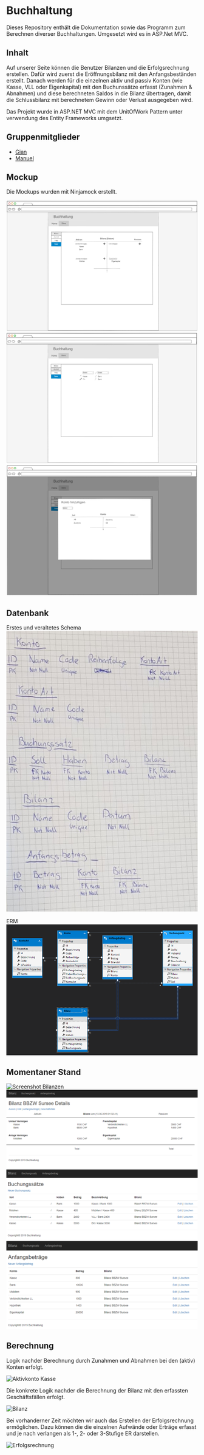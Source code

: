 ﻿# Buchhaltung
Dieses Repository enthält die Dokumentation sowie das Programm zum Berechnen diverser Buchhaltungen.
Umgesetzt wird es in ASP.Net MVC.

## Inhalt
Auf unserer Seite können die Benutzer Bilanzen und die Erfolgsrechnung erstellen. Dafür wird zuerst die Eröffnungsbilanz mit den Anfangsbeständen erstellt. 
Danach werden für die einzelnen aktiv und passiv Konten (wie Kasse, VLL oder Eigenkapital) mit den Buchunssätze erfasst (Zunahmen & Abnahmen) 
und diese berechneten Saldos in die Bilanz übertragen, damit die Schlussbilanz mit berechnetem Gewinn oder Verlust ausgegeben wird.

Das Projekt wurde in ASP.NET MVC mit dem UnitOfWork Pattern unter verwendung des Entity Frameworks umgsetzt.

## Gruppenmitglieder
* [Gian](https://github.com/Nichtgian)
* [Manuel](https://github.com/ManuelTroxler)

## Mockup
Die Mockups wurden mit Ninjamock erstellt.

![Mockup Bilanz](src/Mockup-Bilanz.png)
![Mockup Journal](src/Mockup-Journal.png)
![Mockup Adding](src/Mockup-Adding.png)

## Datenbank
Erstes und veraltetes Schema
![DB Schema](src/db.jpg)

ERM
![DB ERM](src/Erm.PNG)

## Momentaner Stand
![Screenshot Bilanzen](src/Bilanz.PNG)
![Screenshot Bilanz Details](src/Bilanz-Details.PNG)
![Screenshot Buchungssatz](src/Buchungssatz.PNG)
![Screenshot Anfangsbetrag](src/Anfangsbetrag.PNG)

## Berechnung
Logik nachder Berechnung durch Zunahmen und Abnahmen bei den (aktiv) Konten erfolgt.

![Aktivkonto Kasse](src/Kasse-Logik.png)
 
Die konkrete Logik nachder die Berechnung der Bilanz mit den erfassten Geschäftsfällen erfolgt.
 
![Bilanz](src/Bilanz-Logik.png)

Bei vorhanderner Zeit möchten wir auch das Erstellen der Erfolgsrechnung ermöglichen. Dazu können die die einzelnen Aufwände oder Erträge
erfasst und je nach verlangen als 1-, 2- oder 3-Stufige ER darstellen. 

![Erfolgsrechnung](src/Erfolgsrechnung-Logik.png)
